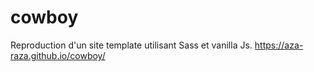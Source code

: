 # cowboy
 Reproduction d'un site template utilisant Sass et vanilla Js.
 https://aza-raza.github.io/cowboy/
